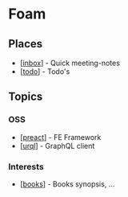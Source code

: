 # Foam

## Places

- [[inbox]] - Quick meeting-notes
- [[todo]] - Todo's

## Topics

### OSS

- [[preact]] - FE Framework
- [[urql]] - GraphQL client


### Interests

- [[books]] - Books synopsis, ...

[//begin]: # "Autogenerated link references for markdown compatibility"
[inbox]: inbox "Inbox"
[todo]: todo "Todo"
[preact]: preact "Preact"
[urql]: urql "urql"
[books]: books "Books"
[//end]: # "Autogenerated link references"
